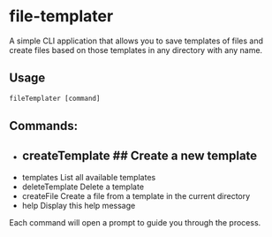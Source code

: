 ﻿# file-templater

A simple CLI application that allows you to save templates of files and create files based on those templates in any directory with any name.

## Usage

```js
fileTemplater [command]
```

## Commands:

-  ## createTemplate ##         Create a new template
- templates               List all available templates
- deleteTemplate          Delete a template
- createFile              Create a file from a template in the current directory
- help                    Display this help message

Each command will open a prompt to guide you through the process.

